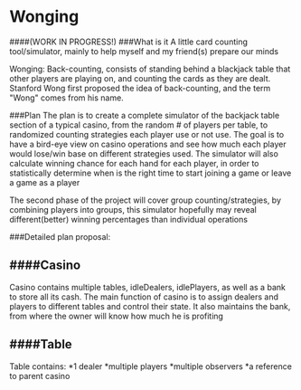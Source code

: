 Wonging
=======

####(WORK IN PROGRESS!)
###What is it
A little card counting tool/simulator, mainly to help myself and my friend(s) prepare our minds

Wonging: Back-counting, consists of standing behind a blackjack table that other players are playing on, and counting the cards as they are dealt. Stanford Wong first proposed the idea of back-counting, and the term "Wong" comes from his name.

###Plan
The plan is to create a complete simulator of the backjack table section of a typical casino, from the random # of players per table, to randomized counting strategies each player use or not use. The goal is to have a bird-eye view on casino operations and see how much each player would lose/win base on different strategies used. The simulator will also calculate winning chance for each hand for each player, in order to statistically determine when is the right time to start joining a game or leave a game as a player

The second phase of the project will cover group counting/strategies, by combining players into groups, this simulator hopefully may reveal different(better) winning percentages than individual operations

###Detailed plan proposal:


####Casino
---
Casino contains multiple tables, idleDealers, idlePlayers, as well as a bank to store all its cash.
The main function of casino is to assign dealers and players to different tables and control their state. It also maintains the bank, from where the owner will know how much he is profiting

####Table
---
Table contains:
*1 dealer
*multiple players
*multiple observers
*a reference to parent casino
